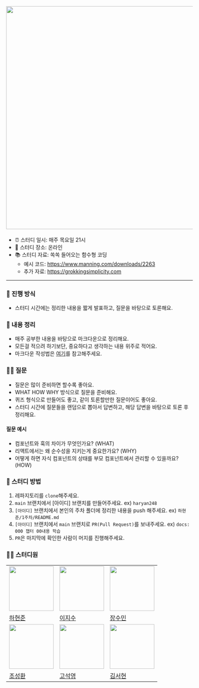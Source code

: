 ## <img src="https://github.com/user-attachments/assets/2e53f326-f510-4194-b6b9-8afbfbfcf3f7" width="600" />

- ⏰ 스터디 일시: 매주 목요일 21시
- 🏫 스터디 장소: 온라인
- 📚 스터디 자료: 쏙쏙 들어오는 함수형 코딩
  - 예시 코드: https://www.manning.com/downloads/2263
  - 추가 자료: https://grokkingsimplicity.com

---

### 🚀 진행 방식

- 스터디 시간에는 정리한 내용을 짧게 발표하고, 질문을 바탕으로 토론해요.

### 📝 내용 정리

- 매주 공부한 내용을 바탕으로 마크다운으로 정리해요.
- 모든걸 적으려 하기보단, 중요하다고 생각하는 내용 위주로 적어요.
- 마크다운 작성법은 [여기](https://gist.github.com/ihoneymon/652be052a0727ad59601)를 참고해주세요.

### 🙋‍♂️ 질문

- 질문은 많이 준비하면 할수록 좋아요.
- WHAT HOW WHY 방식으로 질문을 준비해요.
- 퀴즈 형식으로 만들어도 좋고, 같이 토론할만한 질문이어도 좋아요.
- 스터디 시간에 질문들을 랜덤으로 뽑아서 답변하고, 해당 답변을 바탕으로 토론 후 정리해요.

#### 질문 예시

- 컴포넌트와 훅의 차이가 무엇인가요? (WHAT)
- 리액트에서는 왜 순수성을 지키는게 중요한가요? (WHY)
- 어떻게 하면 자식 컴포넌트의 상태를 부모 컴포넌트에서 관리할 수 있을까요? (HOW)

### 📌 스터디 방법

1. 레파지토리를 `clone`해주세요.
2. `main` 브랜치에서 [아이디] 브랜치를 만들어주세요. ex) `haryan248`
3. `[아이디]` 브랜치에서 본인의 주차 폴더에 정리한 내용을 push 해주세요. ex) `하현준/1주차/README.md`
4. `[아이디]` 브랜치에서 `main` 브랜치로 `PR(Pull Request)`를 보내주세요. ex) `docs: 000 챕터 00내용 학습`
5. `PR`은 마지막에 확인한 사람이 머지를 진행해주세요.

### 🏃‍♂️ 스터디원

<table>
  <tr>
    <td>
      <img src="https://avatars.githubusercontent.com/u/51049245?v=4" width="120px" height="120px"/>
    </td>
    <td>
      <img src="https://avatars.githubusercontent.com/u/74292022?v=4" width="120px" height="120px"/>
    </td>
    <td>
      <img src="https://avatars.githubusercontent.com/u/29765842?v=4" width="120px" height="120px"/>
    </td>
  </tr>

  <tr>
    <td>
      <a href="https://github.com/haryan248">
        하현준
      </a>
    </td>
    <td>
      <a href="https://github.com/sue6e2">
        이지수
      </a>
    </td>
    <td>
      <a href="https://github.com/jangsumin">
        장수민
      </a>
    </td>
  </tr>
    <tr>  
    <td>
      <img src="https://avatars.githubusercontent.com/u/82944360?v=4" width="120px" height="120px"/>
    </td>
    <td>
      <img src="https://avatars.githubusercontent.com/u/68809452?v=4" width="120px" height="120px"/>
    </td>
     <td>
      <img src="https://avatars.githubusercontent.com/u/76686872?v=4" width="120px" height="120px"/>
    </td>
  </tr>
  <tr>
    <td>
      <a href="https://github.com/choseonghwan91">
        조성환
      </a>
    </td>
    <td>
      <a href="https://github.com/samseburn">
        고석영
      </a>
    </td>
    <td>
      <a href="https://github.com/seohyun319">
        김서현
      </a>
    </td>
  </tr>
  </table>
